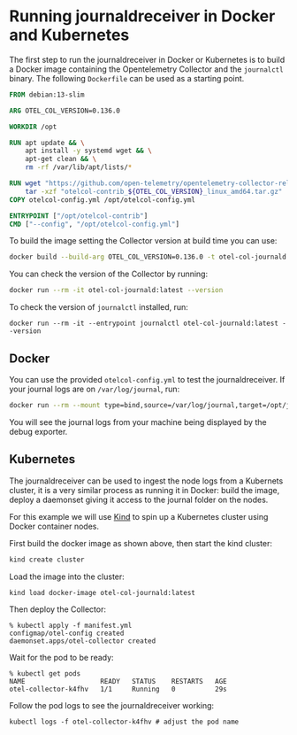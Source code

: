 # Running journaldreceiver in Docker and Kubernetes
The first step to run the journaldreceiver in Docker or Kubernetes is
to build a Docker image containing the Opentelemetry Collector and the
`journalctl` binary. The following `Dockerfile` can be used as a
starting point.

```dockerfile
FROM debian:13-slim

ARG OTEL_COL_VERSION=0.136.0

WORKDIR /opt

RUN apt update && \
    apt install -y systemd wget && \
    apt-get clean && \
    rm -rf /var/lib/apt/lists/*

RUN wget "https://github.com/open-telemetry/opentelemetry-collector-releases/releases/download/v${OTEL_COL_VERSION}/otelcol-contrib_${OTEL_COL_VERSION}_linux_amd64.tar.gz" && \
    tar -xzf "otelcol-contrib_${OTEL_COL_VERSION}_linux_amd64.tar.gz"
COPY otelcol-config.yml /opt/otelcol-config.yml

ENTRYPOINT ["/opt/otelcol-contrib"]
CMD ["--config", "/opt/otelcol-config.yml"]
```

To build the image setting the Collector version at build time you can
use:
```sh
docker build --build-arg OTEL_COL_VERSION=0.136.0 -t otel-col-journald .
```

You can check the version of the Collector by running:
```sh
docker run --rm -it otel-col-journald:latest --version
```

To check the version of `journalctl` installed, run:
```
docker run --rm -it --entrypoint journalctl otel-col-journald:latest --version
```

## Docker
You can use the provided `otelcol-config.yml` to test the
journaldreceiver. If your journal logs are on `/var/log/journal`, run:

```sh
docker run --rm --mount type=bind,source=/var/log/journal,target=/opt/journal,ro otel-col-journald
```

You will see the journal logs from your machine being displayed by the
debug exporter.

## Kubernetes
The journaldreceiver can be used to ingest the node logs from a
Kubernets cluster, it is a very similar process as running it in
Docker: build the image, deploy a daemonset giving it access to the
journal folder on the nodes.

For this example we will use [Kind](https://kind.sigs.k8s.io/) to spin
up a Kubernetes cluster using Docker container nodes.

First build the docker image as shown above, then start the kind cluster:
```sh
kind create cluster
```

Load the image into the cluster:
```
kind load docker-image otel-col-journald:latest
```

Then deploy the Collector:
```
% kubectl apply -f manifest.yml
configmap/otel-config created
daemonset.apps/otel-collector created
```

Wait for the pod to be ready:
```
% kubectl get pods
NAME                   READY   STATUS    RESTARTS   AGE
otel-collector-k4fhv   1/1     Running   0          29s
```
Follow the pod logs to see the journaldreceiver working:
```
kubectl logs -f otel-collector-k4fhv # adjust the pod name
```
